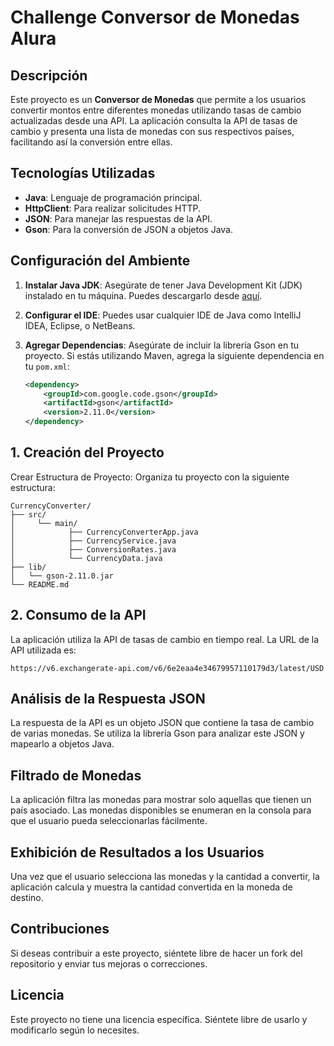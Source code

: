 # Challenge Conversor de Monedas Alura

## Descripción

Este proyecto es un **Conversor de Monedas** que permite a los usuarios convertir montos entre diferentes monedas utilizando tasas de cambio actualizadas desde una API. La aplicación consulta la API de tasas de cambio y presenta una lista de monedas con sus respectivos países, facilitando así la conversión entre ellas.

## Tecnologías Utilizadas

- **Java**: Lenguaje de programación principal.
- **HttpClient**: Para realizar solicitudes HTTP.
- **JSON**: Para manejar las respuestas de la API.
- **Gson**: Para la conversión de JSON a objetos Java.

## Configuración del Ambiente

1. **Instalar Java JDK**: Asegúrate de tener Java Development Kit (JDK) instalado en tu máquina. Puedes descargarlo desde [aquí](https://www.oracle.com/java/technologies/javase-jdk11-downloads.html).

2. **Configurar el IDE**: Puedes usar cualquier IDE de Java como IntelliJ IDEA, Eclipse, o NetBeans.

3. **Agregar Dependencias**: Asegúrate de incluir la librería Gson en tu proyecto. Si estás utilizando Maven, agrega la siguiente dependencia en tu `pom.xml`:

   ```xml
   <dependency>
       <groupId>com.google.code.gson</groupId>
       <artifactId>gson</artifactId>
       <version>2.11.0</version>
   </dependency>

## 1. Creación del Proyecto
Crear Estructura de Proyecto: Organiza tu proyecto con la siguiente estructura:

```
CurrencyConverter/
├── src/
│     └── main/
│            ├── CurrencyConverterApp.java
│            ├── CurrencyService.java
│            ├── ConversionRates.java
│            └── CurrencyData.java
├── lib/
│   └── gson-2.11.0.jar
└── README.md
```

## 2. Consumo de la API
La aplicación utiliza la API de tasas de cambio en tiempo real. La URL de la API utilizada es:

```
https://v6.exchangerate-api.com/v6/6e2eaa4e34679957110179d3/latest/USD

```


## Análisis de la Respuesta JSON
La respuesta de la API es un objeto JSON que contiene la tasa de cambio de varias monedas. Se utiliza la librería Gson para analizar este JSON y mapearlo a objetos Java.

## Filtrado de Monedas
La aplicación filtra las monedas para mostrar solo aquellas que tienen un país asociado. Las monedas disponibles se enumeran en la consola para que el usuario pueda seleccionarlas fácilmente.

## Exhibición de Resultados a los Usuarios
Una vez que el usuario selecciona las monedas y la cantidad a convertir, la aplicación calcula y muestra la cantidad convertida en la moneda de destino.

## Contribuciones
Si deseas contribuir a este proyecto, siéntete libre de hacer un fork del repositorio y enviar tus mejoras o correcciones.

## Licencia
Este proyecto no tiene una licencia específica. Siéntete libre de usarlo y modificarlo según lo necesites.

